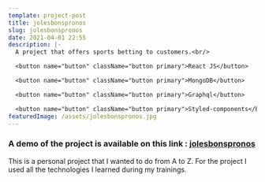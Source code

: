 ```yaml
---
template: project-post
title: jolesbonspronos
slug: jolesbonspronos
date: 2021-04-01 22:55
description: |-
  A project that offers sports betting to customers.<br/>

  <button name="button" className="button primary">React JS</button>

  <button name="button" className="button primary">MongoDB</button>

  <button name="button" className="button primary">Graphql</button>

  <button name="button" className="button primary">Styled-components</button>
featuredImage: /assets/jolesbonspronos.jpg
---
```


### A demo of the project is available on this link : [jolesbonspronos](https://deploy-preview-4--jolesbonspronos.netlify.app/)

This is a personal project that I wanted to do from A to Z. For the project I used all the technologies I learned during my trainings.

